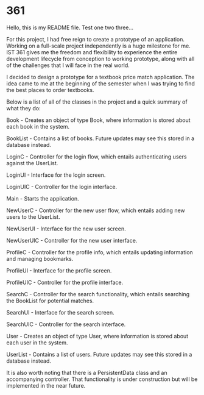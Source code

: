 # 361

Hello, this is my README file. Test one two three...

For this project, I had free reign to create a prototype of an application. Working on a full-scale project
independently is a huge milestone for me. IST 361 gives me the freedom and flexibility to experience the entire development
lifecycle from conception to working prototype, along with all of the challenges that I will face in the real world.

I decided to design a prototype for a textbook price match application. The idea came to me at the beginning of the semester
when I was trying to find the best places to order textbooks. 

Below is a list of all of the classes in the project and a quick summary of what they do:

Book - Creates an object of type Book, where information is stored about each book in the system.

BookList - Contains a list of books. Future updates may see this stored in a database instead.

LoginC - Controller for the login flow, which entails authenticating users against the UserList.

LoginUI - Interface for the login screen.

LoginUIC - Controller for the login interface.

Main - Starts the application.

NewUserC - Controller for the new user flow, which entails adding new users to the UserList.

NewUserUI - Interface for the new user screen.

NewUserUIC - Controller for the new user interface.

ProfileC - Controller for the profile info, which entails updating information and managing bookmarks.

ProfileUI - Interface for the profile screen.

ProfileUIC - Controller for the profile interface.

SearchC - Controller for the search functionality, which entails searching the BookList for potential matches.

SearchUI - Interface for the search screen.

SearchUIC - Controller for the search interface.

User - Creates an object of type User, where information is stored about each user in the system.

UserList - Contains a list of users. Future updates may see this stored in a database instead.

It is also worth noting that there is a PersistentData class and an accompanying controller. That functionality is under
construction but will be implemented in the near future.
